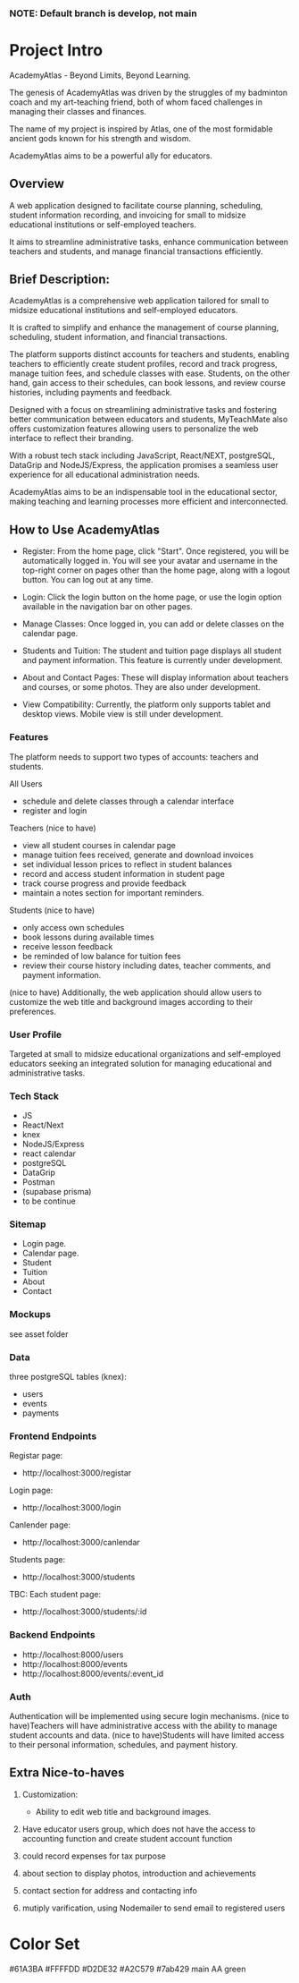 ### NOTE: Default branch is develop, not main


# Project Intro
AcademyAtlas -
Beyond Limits, Beyond Learning.

The genesis of AcademyAtlas was driven by the struggles of my badminton coach and my art-teaching friend, both of whom faced challenges in managing their classes and finances.

The name of my project is inspired by Atlas, one of the most formidable ancient gods known for his strength and wisdom. 

AcademyAtlas aims to be a powerful ally for educators. 




## Overview
A web application designed to facilitate course planning, scheduling, student information recording, and invoicing for small to midsize educational institutions or self-employed teachers. 

It aims to streamline administrative tasks, enhance communication between teachers and students, and manage financial transactions efficiently.




## Brief Description:
AcademyAtlas is a comprehensive web application tailored for small to midsize educational institutions and self-employed educators. 

It is crafted to simplify and enhance the management of course planning, scheduling, student information, and financial transactions. 

The platform supports distinct accounts for teachers and students, enabling teachers to efficiently create student profiles, record and track progress, manage tuition fees, and schedule classes with ease. Students, on the other hand, gain access to their schedules, can book lessons, and review course histories, including payments and feedback.

Designed with a focus on streamlining administrative tasks and fostering better communication between educators and students, MyTeachMate also offers customization features allowing users to personalize the web interface to reflect their branding. 

With a robust tech stack including JavaScript, React/NEXT, postgreSQL, DataGrip and NodeJS/Express, the application promises a seamless user experience for all educational administration needs. 

AcademyAtlas aims to be an indispensable tool in the educational sector, making teaching and learning processes more efficient and interconnected.




## How to Use AcademyAtlas
- Register: 
From the home page, click "Start". Once registered, you will be automatically logged in. You will see your avatar and username in the top-right corner on pages other than the home page, along with a logout button. You can log out at any time.

- Login: 
Click the login button on the home page, or use the login option available in the navigation bar on other pages.

- Manage Classes: 
Once logged in, you can add or delete classes on the calendar page.

- Students and Tuition: 
The student and tuition page displays all student and payment information. This feature is currently under development.

- About and Contact Pages: 
These will display information about teachers and courses, or some photos. They are also under development.

- View Compatibility: 
Currently, the platform only supports tablet and desktop views. Mobile view is still under development.




### Features
The platform needs to support two types of accounts: teachers and students.

All Users
- schedule and delete classes through a calendar interface
- register and login 

Teachers (nice to have)
- view all student courses in calendar page
- manage tuition fees received, generate and download invoices
- set individual lesson prices to reflect in student balances
- record and access student information in student page
- track course progress and provide feedback
- maintain a notes section for important reminders.

Students (nice to have)
- only access own schedules
- book lessons during available times
- receive lesson feedback
- be reminded of low balance for tuition fees
- review their course history including dates, teacher comments, and payment information.

(nice to have)
Additionally, the web application should allow users to customize the web title and background images according to their preferences.




### User Profile
Targeted at small to midsize educational organizations and self-employed educators seeking an integrated solution for managing educational and administrative tasks.




### Tech Stack
- JS
- React/Next
- knex
- NodeJS/Express
- react calendar
- postgreSQL
- DataGrip
- Postman
- (supabase prisma) 
- to be continue




### Sitemap
- Login page.
- Calendar page.
- Student
- Tuition
- About
- Contact




### Mockups
see asset folder




### Data
three postgreSQL tables (knex):
- users
- events
- payments




### Frontend Endpoints
Registar page:
- http://localhost:3000/registar

Login page:
- http://localhost:3000/login

Canlender page:
- http://localhost:3000/canlendar

Students page:
- http://localhost:3000/students

TBC: Each student page:
- http://localhost:3000/students/:id




### Backend Endpoints
- http://localhost:8000/users
- http://localhost:8000/events
- http://localhost:8000/events/:event_id




### Auth
Authentication will be implemented using secure login mechanisms.
(nice to have)Teachers will have administrative access with the ability to manage student accounts and data. 
(nice to have)Students will have limited access to their personal information, schedules, and payment history.




## Extra Nice-to-haves
1. Customization:
    - Ability to edit web title and background images.

2. Have educator users group, which does not have the access to accounting function and create student account function

3. could record expenses for tax purpose

4. about section to display photos, introduction and achievements

5. contact section for address and contacting info

6. mutiply varification, using Nodemailer to send email to registered users





# Color Set
#61A3BA
#FFFFDD
#D2DE32
#A2C579
#7ab429 main AA green



